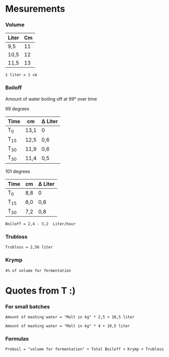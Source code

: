 # Mesurements
### Volume

|Liter| Cm	|
|---	|---	|
|9,5	|11		|
|10,5	|12   	|
|11,5	|13   	|

`1 liter = 1 cm`

### Boiloff
Amount of water boiling off at 99° over time

99 degrees

|Time				| cm		|  Δ Liter |
|---				|---		|---		|
|T<sub>0</sub>	|13,1		|	0		|
|T<sub>15</sub>	|12,5   	|	0,6		|
|T<sub>30</sub>	|11,9   	|	0,6		|
|T<sub>30</sub>	|11,4   	|	0,5		|

101 degrees

|Time				| cm		|  Δ Liter |
|---				|---		|---		|
|T<sub>0</sub>	|8,8		|	0		|
|T<sub>15</sub>	|8,0   	|	0,8	|
|T<sub>30</sub>	|7,2   	|	0,8		|

`Boiloff = 2,4 - 3,2  Liter/hour`

### Trubloss
`Trubloss = 2,56 liter`

### Krymp
`4% of volume for fermentation`

# Quotes from T :)
### For small batches
`Amount of mashing water = "Malt in kg" * 2,5 + 10,5 liter`

`Amount of mashing water = "Malt in kg" * 4 + 10,5 liter`
### Formulas
`Preboil = "volume for fermentation" + Total Boiloff + Krymp + Trubloss`

